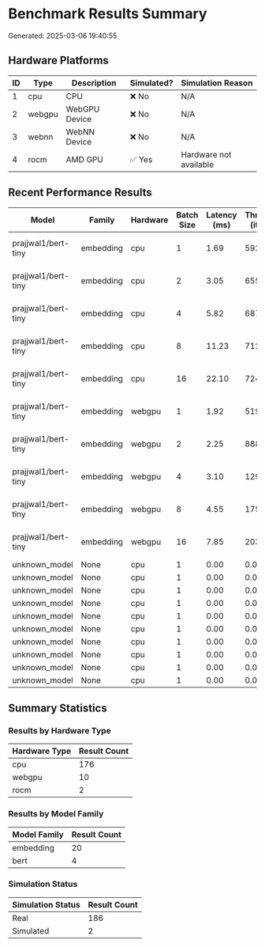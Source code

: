 # Benchmark Results Summary

Generated: 2025-03-06 19:40:55

## Hardware Platforms

| ID | Type | Description | Simulated? | Simulation Reason |
|---|---|---|---|---|
| 1 | cpu | CPU | ❌ No | N/A |
| 2 | webgpu | WebGPU Device | ❌ No | N/A |
| 3 | webnn | WebNN Device | ❌ No | N/A |
| 4 | rocm | AMD GPU | ✅ Yes | Hardware not available |

## Recent Performance Results

| Model | Family | Hardware | Batch Size | Latency (ms) | Throughput (items/s) | Memory (MB) | Simulated? | Timestamp |
|---|---|---|---|---|---|---|---|---|
| prajjwal1/bert-tiny | embedding | cpu | 1 | 1.69 | 592.65 | 150.00 | ❌ No | 2025-03-06 19:02:52 |
| prajjwal1/bert-tiny | embedding | cpu | 2 | 3.05 | 655.74 | 160.00 | ❌ No | 2025-03-06 19:02:52 |
| prajjwal1/bert-tiny | embedding | cpu | 4 | 5.82 | 687.28 | 175.00 | ❌ No | 2025-03-06 19:02:52 |
| prajjwal1/bert-tiny | embedding | cpu | 8 | 11.23 | 712.38 | 200.00 | ❌ No | 2025-03-06 19:02:52 |
| prajjwal1/bert-tiny | embedding | cpu | 16 | 22.10 | 724.16 | 250.00 | ❌ No | 2025-03-06 19:02:52 |
| prajjwal1/bert-tiny | embedding | webgpu | 1 | 1.92 | 519.77 | 1.06 | ❌ No | 2025-03-06 19:02:52 |
| prajjwal1/bert-tiny | embedding | webgpu | 2 | 2.25 | 888.89 | 1.25 | ❌ No | 2025-03-06 19:02:52 |
| prajjwal1/bert-tiny | embedding | webgpu | 4 | 3.10 | 1290.32 | 1.75 | ❌ No | 2025-03-06 19:02:52 |
| prajjwal1/bert-tiny | embedding | webgpu | 8 | 4.55 | 1758.24 | 2.50 | ❌ No | 2025-03-06 19:02:52 |
| prajjwal1/bert-tiny | embedding | webgpu | 16 | 7.85 | 2038.22 | 4.20 | ❌ No | 2025-03-06 19:02:52 |
| unknown_model | None | cpu | 1 | 0.00 | 0.00 | 0.00 | ❌ No | N/A |
| unknown_model | None | cpu | 1 | 0.00 | 0.00 | 0.00 | ❌ No | N/A |
| unknown_model | None | cpu | 1 | 0.00 | 0.00 | 0.00 | ❌ No | N/A |
| unknown_model | None | cpu | 1 | 0.00 | 0.00 | 0.00 | ❌ No | N/A |
| unknown_model | None | cpu | 1 | 0.00 | 0.00 | 0.00 | ❌ No | N/A |
| unknown_model | None | cpu | 1 | 0.00 | 0.00 | 0.00 | ❌ No | N/A |
| unknown_model | None | cpu | 1 | 0.00 | 0.00 | 0.00 | ❌ No | N/A |
| unknown_model | None | cpu | 1 | 0.00 | 0.00 | 0.00 | ❌ No | N/A |
| unknown_model | None | cpu | 1 | 0.00 | 0.00 | 0.00 | ❌ No | N/A |
| unknown_model | None | cpu | 1 | 0.00 | 0.00 | 0.00 | ❌ No | N/A |

## Summary Statistics

### Results by Hardware Type

| Hardware Type | Result Count |
|---|---|
| cpu | 176 |
| webgpu | 10 |
| rocm | 2 |

### Results by Model Family

| Model Family | Result Count |
|---|---|
| embedding | 20 |
| bert | 4 |

### Simulation Status

| Simulation Status | Result Count |
|---|---|
| Real | 186 |
| Simulated | 2 |
